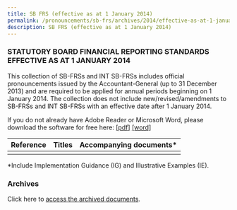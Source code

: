 ```yaml
---
title: SB FRS (effective as at 1 January 2014)
permalink: /pronouncements/sb-frs/archives/2014/effective-as-at-1-january-2014/
description: SB FRS (effective as at 1 January 2014)
---
```

### STATUTORY BOARD FINANCIAL REPORTING STANDARDS EFFECTIVE AS AT 1 JANUARY 2014

This collection of SB-FRSs and INT SB-FRSs includes official pronouncements issued by the Accountant-General (up to 31 December 2013) and are required to be applied for annual periods beginning on 1 January 2014. The collection does not include new/revised/amendments to SB-FRSs and INT SB-FRSs with an effective date after 1 January 2014.

If you do not already have Adobe Reader or Microsoft Word, please download the software for free here: [\[pdf\]](http://www.adobe.com/products/acrobat/readstep2.html) [\[word\]](http://www.microsoft.com/downloads/details.aspx?FamilyID=95e24c87-8732-48d5-8689-ab826e7b8fdf&DisplayLang=en)

| Reference | Titles | Accompanying documents\* |
| -------- | -------- | -------- |
|  |  |  |

\*Include Implementation Guidance (IG) and Illustrative Examples (IE).

### Archives 

Click here to [access the archived documents](/pronouncements/sb-frs/archives/).